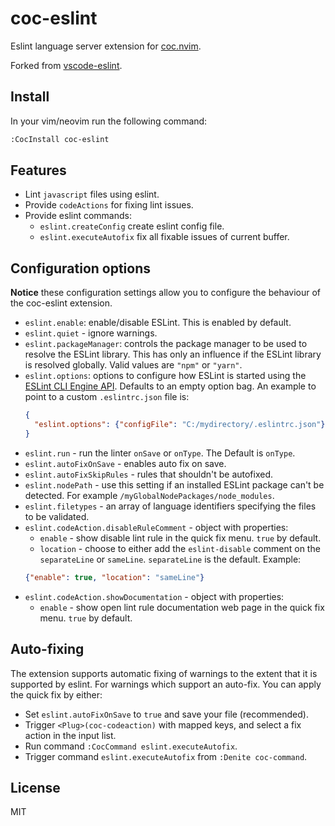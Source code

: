 # coc-eslint

Eslint language server extension for [coc.nvim](https://github.com/neoclide/coc.nvim).

Forked from [vscode-eslint](https://github.com/Microsoft/vscode-eslint).

## Install

In your vim/neovim run the following command:

```sh
:CocInstall coc-eslint
```

## Features

- Lint `javascript` files using eslint.
- Provide `codeActions` for fixing lint issues.
- Provide eslint commands:
  - `eslint.createConfig` create eslint config file.
  - `eslint.executeAutofix` fix all fixable issues of current buffer.

## Configuration options

**Notice** these configuration settings allow you to configure the behaviour of the coc-eslint extension.

- `eslint.enable`: enable/disable ESLint. This is enabled by default.
- `eslint.quiet` - ignore warnings.
- `eslint.packageManager`: controls the package manager to be used to resolve the ESLint library. This has only an influence if the ESLint library is resolved globally. Valid values are `"npm"` or `"yarn"`.
- `eslint.options`: options to configure how ESLint is started using the [ESLint CLI Engine API](http://eslint.org/docs/developer-guide/nodejs-api#cliengine). Defaults to an empty option bag.
  An example to point to a custom `.eslintrc.json` file is:
  ```json
  {
    "eslint.options": {"configFile": "C:/mydirectory/.eslintrc.json"}
  }
  ```
- `eslint.run` - run the linter `onSave` or `onType`. The Default is `onType`.
- `eslint.autoFixOnSave` - enables auto fix on save.
- `eslint.autoFixSkipRules` - rules that shouldn't be autofixed.
- `eslint.nodePath` - use this setting if an installed ESLint package can't be detected. For example `/myGlobalNodePackages/node_modules`.
- `eslint.filetypes` - an array of language identifiers specifying the files to be validated.
- `eslint.codeAction.disableRuleComment` - object with properties:
  - `enable` - show disable lint rule in the quick fix menu. `true` by default.
  - `location` - choose to either add the `eslint-disable` comment on the `separateLine` or `sameLine`. `separateLine` is the default.
    Example:
  ```json
  {"enable": true, "location": "sameLine"}
  ```
- `eslint.codeAction.showDocumentation` - object with properties:
  - `enable` - show open lint rule documentation web page in the quick fix menu. `true` by default.

## Auto-fixing

The extension supports automatic fixing of warnings to the extent that it is supported by eslint.
For warnings which support an auto-fix. You can apply the quick fix by either:

- Set `eslint.autoFixOnSave` to `true` and save your file (recommended).
- Trigger `<Plug>(coc-codeaction)` with mapped keys, and select a fix action in the input list.
- Run command `:CocCommand eslint.executeAutofix`.
- Trigger command `eslint.executeAutofix` from `:Denite coc-command`.

## License

MIT

